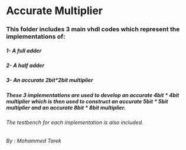 # Accurate Multiplier
### This folder includes 3 main vhdl codes which represent the implementations of:
##### 1- A full adder
##### 2- A half adder
##### 3- An accurate 2bit*2bit multiplier
##### These 3 implementations are used to develop an accurate 4bit * 4bit multiplier which is then used to construct an accurate 5bit * 5bit multiplier and an accurate 8bit * 8bit multiplier.
###### The testbench for each implementation is also included.

###### By : Mohammed Tarek
